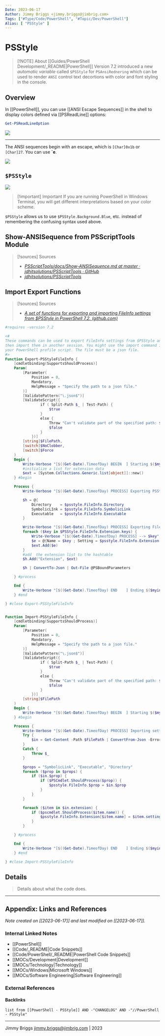 ```yaml
---
Date: 2023-06-17
Author: Jimmy Briggs <jimmy.briggs@jimbrig.com>
Tags: ["#Type/Code/PowerShell", "#Topic/Dev/PowerShell"]
Alias: [ "PSStyle" ]
---
```


# PSStyle

> [!NOTE] About
> [[Guides/PowerShell Development/_README|PowerShell]] Version 7.2 introduced a new *automatic variable* called `$PSStyle` for `PSAnsiRednering` which can be used to render `ANSI` control text decortions with color and font styling in the console.

## Overview

In [[PowerShell]], you can use [[ANSI Escape Sequences]] in the shell to display colors defined via [[PSReadLine]] options:

```powershell
Get-PSReadLineOption
```

![](https://i.imgur.com/OA2IqJK.png)

***

The ANSI sequences begin with an escape, which is `[Char]0x1b` or `[Char]27`. You can use **\`e**. 

![](https://i.imgur.com/5TRVuJ7.png)

## `$PSStyle`

![](https://i.imgur.com/Y4RKYdR.png)

> [!important] Important
> If you are running PowerShell in Windows Terminal, you will get different interpretations based on your color scheme.

`$PSStyle` allows us to use `$PSStyle.Background.Blue`, etc. instead of remembering the confusing syntax used above.

## Show-ANSISequence from PSScriptTools Module

> [!sources] Sources
> - *[PSScriptTools/docs/Show-ANSISequence.md at master · jdhitsolutions/PSScriptTools · GitHub](https://github.com/jdhitsolutions/PSScriptTools/blob/master/docs/Show-ANSISequence.md)*
> - *[jdhitsolutions/PSScriptTools](https://github.com/jdhitsolutions/PSScriptTools)*

## Import Export Functions

> [!sources] Sources
> - *[A set of functions for exporting and importing FileInfo settings from $PSStyle in PowerShell 7.2. (github.com)](https://gist.github.com/jimbrig/3d21a430064cf3654f68925ee339a2b2)*


```powershell
#requires -version 7.2

<#
These commands can be used to export FileInfo settings from $PSStyle and
then import them in another session. You might use the import command in
your PowerShell profile script. The file must be a json file.
#>
Function Export-PSStyleFileInfo {
    [cmdletbinding(SupportsShouldProcess)]
    Param(
        [Parameter(
            Position = 0,
            Mandatory,
            HelpMessage = "Specify the path to a json file."
        )]
        [ValidatePattern("\.json$")]
        [ValidateScript({
                if ( Split-Path $_ | Test-Path) {
                    $true
                }
                else {
                    Throw "Can't validate part of the specified path: $_"
                    $false
                }
            })]
        [string]$FilePath,
        [switch]$NoClobber,
        [switch]$Force
    )
    Begin {
        Write-Verbose "[$((Get-Date).TimeofDay) BEGIN  ] Starting $($myinvocation.mycommand)"
        #initialize a list for extension data
        $ext = [System.Collections.Generic.list[object]]::new()
    } #begin

    Process {
        Write-Verbose "[$((Get-Date).TimeofDay) PROCESS] Exporting PSStyle FileInfo settings to $FilePath "

        $h = @{
            Directory    = $psstyle.FileInfo.Directory
            SymbolicLInk = $psstyle.FileInfo.SymbolicLink
            Executable   = $psstyle.FileInfo.Executable
        }

        Write-Verbose "[$((Get-Date).TimeofDay) PROCESS] Exporting File Extensions"
        foreach ($key in $PSStyle.FileInfo.Extension.keys) {
            Write-Verbose "[$((Get-Date).TimeofDay) PROCESS] --> $key"
            $e = @{Name = $key ; Setting = $psstyle.FileInfo.Extension[$key] }
            $ext.Add($e)
        }
        #add  the extension list to the hashtable
        $h.Add("Extension", $ext)

        $h | ConvertTo-Json | Out-File @PSBoundParameters

    } #process

    End {
        Write-Verbose "[$((Get-Date).TimeofDay) END    ] Ending $($myinvocation.mycommand)"
    } #end

} #close Export-PSStyleFileInfo


Function Import-PSStyleFileInfo {
    [cmdletbinding(SupportsShouldProcess)]
    Param(
        [Parameter(
            Position = 0,
            Mandatory,
            HelpMessage = "Specify the path to a json file."
        )]
        [ValidatePattern("\.json$")]
        [ValidateScript({
                if ( Split-Path $_ | Test-Path) {
                    $true
                }
                else {
                    Throw "Can't validate part of the specified path: $_"
                    $false
                }
            })]
        [string]$FilePath
    )
    Begin {
        Write-Verbose "[$((Get-Date).TimeofDay) BEGIN  ] Starting $($myinvocation.mycommand)"
    } #begin

    Process {
        Write-Verbose "[$((Get-Date).TimeofDay) PROCESS] Importing settings from $FilePath"
        Try {
            $in = Get-Content -Path $FilePath | ConvertFrom-Json -ErrorAction stop
        }
        Catch {
            Throw $_
        }

        $props = "SymbolicLink", "Executable", "Directory"
        foreach ($prop in $props) {
            if ($in.$prop) {
                if ($PSCmdlet.ShouldProcess($prop)) {
                    $psstyle.FileInfo.$prop = $in.$prop
                }
            }
        }

        foreach ($item in $in.extension) {
            if ($pscmdlet.ShouldProcess($item.name)) {
                $psstyle.FileInfo.Extension[$item.name] = $item.setting
            }
        }

    } #process

    End {
        Write-Verbose "[$((Get-Date).TimeofDay) END    ] Ending $($myinvocation.mycommand)"
    } #end

} #close Import-PSStyleFileInfo
```

## Details

> Details about what the code does.


***

## Appendix: Links and References

*Note created on [[2023-06-17]] and last modified on [[2023-06-17]].*

### Internal Linked Notes

- [[PowerShell]]
- [[Code/_README|Code Snippets]]
- [[Code/PowerShell/_README|PowerShell Code Snippets]]
- [[MOCs/Development|Development]]
- [[MOCs/Technology|Technology]]
- [[MOCs/Windows|Microsoft Windows]]
- [[MOCs/Software Engineering|Software Engineering]]

### External References

#### Backlinks

```dataview
list from [[PowerShell - PSStyle]] AND -"CHANGELOG" AND -"//PowerShell - PSStyle"
```


***

Jimmy Briggs <jimmy.briggs@jimbrig.com> | 2023

